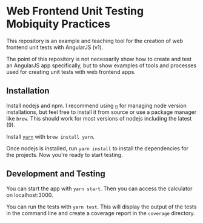 # Web Frontend Unit Testing Mobiquity Practices

This repository is an example and teaching tool for the
creation of web frontend unit tests with AngularJS (v1).

The point of this repository is not necessarily show how to
create and test an AngularJS app specifically, but to show
examples of tools and processes used for creating unit
tests with web frontend apps.

## Installation

Install nodejs and npm. I recommend using [`n`](https://github.com/tj/n)
for managing node version installations, but feel free to install it
from source or use a package manager like `brew`. This should work for
most versions of nodejs including the latest (9).

Install [`yarn`](https://yarnpkg.com/en/) with `brew install yarn`.

Once nodejs is installed, run `yarn install` to install the
dependencies for the projects. Now you're ready to start
testing.

## Development and Testing
You can start the app with `yarn start`. Then you can access the calculator
on localhost:3000.

You can run the tests with `yarn test`. This will display the output of the
tests in the command line and create a coverage report in the `coverage`
directory.
